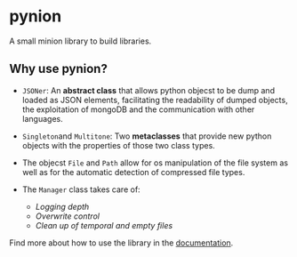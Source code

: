 pynion
======

A small minion library to build libraries.

Why use pynion?
---------------

* ``JSONer``: An **abstract class** that allows python objecst to be dump and
loaded as JSON elements, facilitating the readability of dumped objects, the
exploitation of mongoDB and the communication with other languages.

* ``Singleton``and ``Multitone``: Two **metaclasses** that provide new python
objects with the properties of those two class types.

* The objecst ``File`` and ``Path`` allow for os manipulation of the file system
as well as for the automatic detection of compressed file types.

* The ``Manager`` class takes care of:

  *  *Logging depth*  
  *  *Overwrite control*  
  *  *Clean up of temporal and empty files*  

Find more about how to use the library in the [documentation](https://pynion.readthedocs.org/en/latest/).
